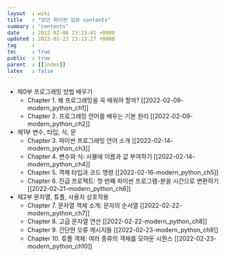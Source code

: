 ```yaml
---
layout  : wiki
title   : "모던 파이썬 입문 contents"
summary : "contents"
date    : 2022-02-08 23:23:41 +0900
updated : 2022-02-23 23:13:27 +0900
tag     : 
toc     : true
public  : true
parent  : [[index]]
latex   : false
---
```


* 제0부 프로그래밍 방법 배우기
  * Chapter 1. 왜 프로그래밍을 꼭 배워야 할까? [[2022-02-09-modern_python_ch1]]
  * Chapter 2. 프로그래밍 언어를 배우는 기본 원리 [[2022-02-09-modern_python_ch2]]
* 제1부 변수, 타입, 식, 문
  * Chapter 3. 파이썬 프로그래밍 언어 소개 [[2022-02-14-modern_python_ch3]]
  * Chapter 4. 변수와 식: 사물에 이름과 값 부여하기 [[2022-02-14-modern_python_ch4]]
  * Chapter 5. 객체 타입과 코드 명령 [[2022-02-16-modern_python_ch5]]
  * Chapter 6. 진급 프로젝트: 첫 번째 파이썬 프로그램-분을 시간으로 변환하기 [[2022-02-21-modern_python_ch6]]
* 제2부 문자열, 튜플, 사용자 상호작용
  * Chapter 7. 문자열 객체 소개: 문자의 순서열 [[2022-02-22-modern_python_ch7]]
  * Chapter 8. 고급 문자열 연산 [[2022-02-22-modern_python_ch8]]
  * Chapter 9. 간단한 오류 메시지들 [[2022-02-23-modern_python_ch9]]
  * Chapter 10. 튜플 객체: 여러 종류의 객체를 모아둔 시퀀스 [[2022-02-23-modern_python_ch10]]

